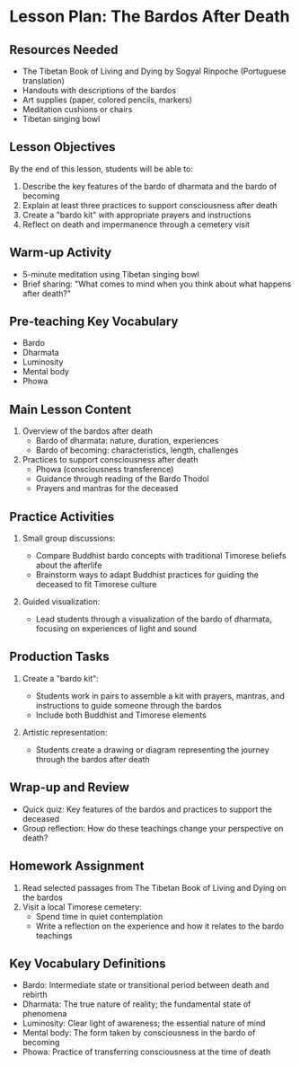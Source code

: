 # Lesson Plan: The Bardos After Death

## Resources Needed
- The Tibetan Book of Living and Dying by Sogyal Rinpoche (Portuguese translation)
- Handouts with descriptions of the bardos
- Art supplies (paper, colored pencils, markers)
- Meditation cushions or chairs
- Tibetan singing bowl

## Lesson Objectives
By the end of this lesson, students will be able to:
1. Describe the key features of the bardo of dharmata and the bardo of becoming
2. Explain at least three practices to support consciousness after death
3. Create a "bardo kit" with appropriate prayers and instructions
4. Reflect on death and impermanence through a cemetery visit

## Warm-up Activity
- 5-minute meditation using Tibetan singing bowl
- Brief sharing: "What comes to mind when you think about what happens after death?"

## Pre-teaching Key Vocabulary
- Bardo
- Dharmata
- Luminosity
- Mental body
- Phowa

## Main Lesson Content
1. Overview of the bardos after death
   - Bardo of dharmata: nature, duration, experiences
   - Bardo of becoming: characteristics, length, challenges
2. Practices to support consciousness after death
   - Phowa (consciousness transference)
   - Guidance through reading of the Bardo Thodol
   - Prayers and mantras for the deceased

## Practice Activities
1. Small group discussions:
   - Compare Buddhist bardo concepts with traditional Timorese beliefs about the afterlife
   - Brainstorm ways to adapt Buddhist practices for guiding the deceased to fit Timorese culture

2. Guided visualization:
   - Lead students through a visualization of the bardo of dharmata, focusing on experiences of light and sound

## Production Tasks
1. Create a "bardo kit":
   - Students work in pairs to assemble a kit with prayers, mantras, and instructions to guide someone through the bardos
   - Include both Buddhist and Timorese elements

2. Artistic representation:
   - Students create a drawing or diagram representing the journey through the bardos after death

## Wrap-up and Review
- Quick quiz: Key features of the bardos and practices to support the deceased
- Group reflection: How do these teachings change your perspective on death?

## Homework Assignment
1. Read selected passages from The Tibetan Book of Living and Dying on the bardos
2. Visit a local Timorese cemetery:
   - Spend time in quiet contemplation
   - Write a reflection on the experience and how it relates to the bardo teachings

## Key Vocabulary Definitions
- Bardo: Intermediate state or transitional period between death and rebirth
- Dharmata: The true nature of reality; the fundamental state of phenomena
- Luminosity: Clear light of awareness; the essential nature of mind
- Mental body: The form taken by consciousness in the bardo of becoming
- Phowa: Practice of transferring consciousness at the time of death